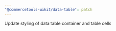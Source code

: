```yaml
---
'@commercetools-uikit/data-table': patch
---
```


Update styling of data table container and table cells
